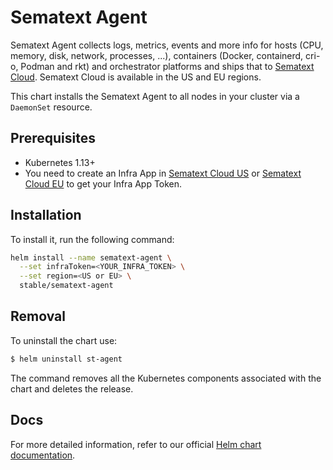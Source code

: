 # Sematext Agent

Sematext Agent collects logs, metrics, events and more info for hosts (CPU, memory, disk, network, processes, ...), containers (Docker, containerd, cri-o, Podman and rkt) and orchestrator platforms and ships that to [Sematext Cloud](https://sematext.com/cloud). Sematext Cloud is available in the US and EU regions.

This chart installs the Sematext Agent to all nodes in your cluster via a `DaemonSet` resource.

## Prerequisites

- Kubernetes 1.13+
- You need to create an Infra App in [Sematext Cloud US](https://apps.sematext.com/ui/monitoring-create/app/infra) or [Sematext Cloud EU](https://apps.eu.sematext.com/ui/monitoring-create/app/infra) to get your Infra App Token.

## Installation

To install it, run the following command:

```sh
helm install --name sematext-agent \
  --set infraToken=<YOUR_INFRA_TOKEN> \
  --set region=<US or EU> \
  stable/sematext-agent
```

## Removal

To uninstall the chart use:


```bash
$ helm uninstall st-agent
```

The command removes all the Kubernetes components associated with the chart and deletes the release.

## Docs

For more detailed information, refer to our official [Helm chart documentation](https://sematext.com/docs/agents/sematext-agent/kubernetes/helm/).

